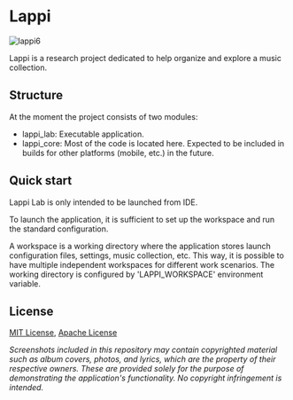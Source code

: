 # Lappi

![lappi6](https://github.com/user-attachments/assets/feabf859-c47a-462e-ba0d-fb00677d9104)

Lappi is a research project dedicated to help organize and explore a music collection.

## Structure

At the moment the project consists of two modules:
- lappi_lab: Executable application.
- lappi_core: Most of the code is located here. Expected to be included in builds for other platforms (mobile, etc.) in the future.

## Quick start

Lappi Lab is only intended to be launched from IDE.

To launch the application, it is sufficient to set up the workspace and run the standard configuration.

A workspace is a working directory where the application stores launch configuration files, settings, music collection, etc. 
This way, it is possible to have multiple independent workspaces for different work scenarios. 
The working directory is configured by 'LAPPI_WORKSPACE' environment variable.

## License
[MIT License](LICENSE-MIT), [Apache License](LICENSE-APACHE)
<p><em>Screenshots included in this repository may contain copyrighted material such as album covers, photos, and lyrics, which are the property of their respective owners. 
These are provided solely for the purpose of demonstrating the application's functionality. No copyright infringement is intended.</em></p>
